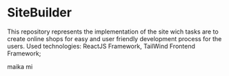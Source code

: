 # SiteBuilder
This repository represents the implementation of the site wich tasks are to create online shops for easy and user friendly development process for the users. Used technologies: ReactJS Framework, TailWind Frontend Framework; 

maika mi